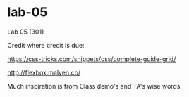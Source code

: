 # lab-05
Lab 05 (301)

Credit where credit is due:

https://css-tricks.com/snippets/css/complete-guide-grid/

http://flexbox.malven.co/

Much inspiration is from Class demo's and TA's wise words.
